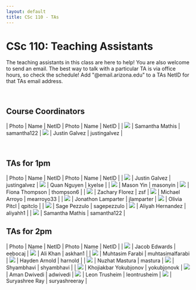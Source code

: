 ```yaml
---
layout: default
title: CSc 110 - TAs
---
```


# CSc 110: Teaching Assistants

The teaching assistants in this class are here to help!
You are also welcome to send an email.
The best way to talk with a particular TA is via office hours, so check the schedule!
Add "@email.arizona.edu" to a TAs NetID for that TAs email address.

<br/>

## Course Coordinators

| Photo | Name | NetID | Photo | Name | NetID |
| <img src="../images/smathis.jpg" class="taimg" /> | Samantha Mathis | samantha122 | <img src="../images/jgalvez.jpg" class="taimg" /> | Justin Galvez | justingalvez |

<br/>

## TAs for 1pm

| Photo | Name | NetID | Photo | Name | NetID |
| <img src="../images/jgalvez.jpg" class="taimg" /> | Justin Galvez | justingalvez | <img src="../images/dog.png" class="taimg" />  | Quan Nguyen | kyelse |
| <img src="../images/dog.png" class="taimg" /> | Mason Yin  | masonyin  | <img src="../images/fthompson.jpg" class="taimg" /> | Fiona Thompson | thompson6 | 
| <img src="../images/zflorez.jpg" class="taimg" />  | Zachary Florez  | zsf | <img src="../images/marroyo.jpg" class="taimg" />  | Michael Arroyo | mearroyo33 | 
| <img src="../images/jlamparter.jpg" class="taimg" /> | Jonathon Lamparter | jlamparter | <img src="../images/opitcl.jpg" class="taimg" /> | Olivia Pitcl | qpitclo |
| <img src="../images/spezzulo.jpg" class="taimg" /> | Sage Pezzulo | sagepezzulo | <img src="../images/ahernandez.png" class="taimg" /> | Aliyah Hernandez | aliyahh1 |
| <img src="../images/smathis.jpg" class="taimg" /> | Samantha Mathis | samantha122 |

## TAs for 2pm

| Photo | Name | NetID | Photo | Name | NetID |
| <img src="../images/jedwards.jpg" class="taimg" />  | Jacob Edwards  | eebocaj | <img src="../images/akhan.jpg" class="taimg" /> | Ali Khan | askhan1 |
| <img src="../images/mfarabi.jpg" class="taimg" />  | Muhtasim Farabi | muhtasimalfarabi | <img src="../images/harnold.jpg" class="taimg" />  | Hayden Arnold | harnold | 
| <img src="../images/nmastura.jpg" class="taimg" />  | Nuzhat Mastura | mastura | <img src="../images/shyambhavi.jpg" class="taimg" /> | Shyambhavi | shyambhavi | 
| <img src="../images/kyokubjonov.jpg" class="taimg" /> | Khojiakbar Yokubjonov | yokubjonovk | <img src="../images/dog.png" class="taimg" /> | Aman Dwivedi | adwivedi | 
<img src="../images/ltrusheim.jpg" class="taimg" /> | Leon Trusheim  | leontrusheim | <img src="../images/sray.jpg" class="taimg" />  | Suryashree Ray | suryashreeray |

